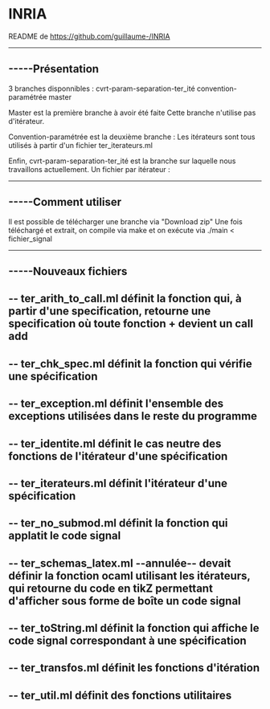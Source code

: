 INRIA
=====
README de https://github.com/guillaume-/INRIA

---------------
-----Présentation
---------------

3 branches disponnibles :
	cvrt-param-separation-ter_ité
	convention-paramétrée
	master

Master est la première branche à avoir été faite
Cette branche n'utilise pas d'itérateur.

Convention-paramétrée est la deuxième branche :
Les itérateurs sont tous utilisés à partir d'un fichier ter_iterateurs.ml

Enfin, cvrt-param-separation-ter_ité est la branche sur laquelle nous travaillons actuellement.
Un fichier par itérateur :

---------------
-----Comment utiliser
---------------
Il est possible de télécharger une branche via "Download zip"
Une fois téléchargé et extrait, on compile via make
et on exécute via ./main < fichier_signal

---------------
-----Nouveaux fichiers
---------------
--
ter_arith_to_call.ml
	définit la fonction qui, à partir d'une specification, 
	retourne une specification où toute fonction + devient un call add
--
--
ter_chk_spec.ml
	définit la fonction qui vérifie une spécification
--
--
ter_exception.ml
	définit l'ensemble des exceptions utilisées dans le reste du programme
--
--
ter_identite.ml
	définit le cas neutre des fonctions de l'itérateur d'une spécification
--
--
ter_iterateurs.ml
	définit l'itérateur d'une spécification
--
--
ter_no_submod.ml
	définit la fonction qui applatit le code signal
--
--
ter_schemas_latex.ml
	--annulée--
	devait définir la fonction ocaml utilisant les itérateurs,
	qui retourne du code en tikZ permettant d'afficher
	sous forme de boîte un code signal
--
--
ter_toString.ml
	définit la fonction qui affiche le code signal correspondant à une spécification
--
--
ter_transfos.ml
	définit les fonctions d'itération
--
--
ter_util.ml
	définit des fonctions utilitaires
--
